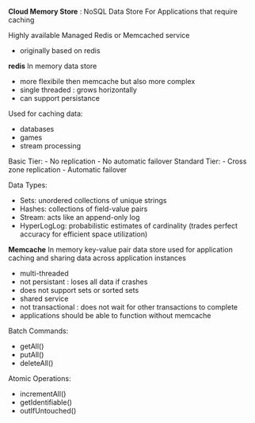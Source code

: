 **Cloud Memory Store** : NoSQL Data Store For Applications that require caching

Highly available Managed Redis or Memcached service
  - originally based on redis

**redis**
In memory data store
  - more flexibile then memcache but also more complex
  - single threaded : grows horizontally
  - can support persistance 

Used for caching data:
  - databases
  - games
  - stream processing

Basic Tier:
	- No replication
	- No automatic failover
Standard Tier:
	- Cross zone replication
	- Automatic failover

Data Types:
  - Sets: unordered collections of unique strings
  - Hashes: collections of field-value pairs 
  - Stream: acts like an append-only log 
  - HyperLogLog: probabilistic estimates of cardinality 
  (trades perfect accuracy for efficient space utilization)

**Memcache**
In memory key-value pair data store used for application caching and sharing data across application instances
  - multi-threaded
  - not persistant : loses all data if crashes
  - does not support sets or sorted sets 
  - shared service
  - not transactional : does not wait for other transactions to complete
  - applications should be able to function without memcache
  
Batch Commands:
  - getAll()
  - putAll()
  - deleteAll()

Atomic Operations:
  - incrementAll()
  - getIdentifiable()
  - outIfUntouched()


